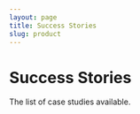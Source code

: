 ```yaml
---
layout: page
title: Success Stories
slug: product
---
```


# Success Stories

The list of case studies available.